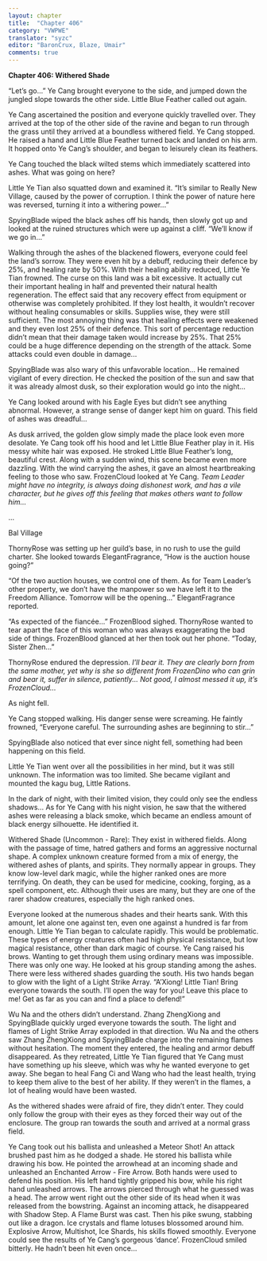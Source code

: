 ```yaml
---
layout: chapter
title:  "Chapter 406"
category: "VWPWE"
translator: "syzc"
editor: "BaronCrux, Blaze, Umair"
comments: true
---
```


**Chapter 406: Withered Shade**

“Let’s go...” Ye Cang brought everyone to the side, and jumped down the jungled slope towards the other side. Little Blue Feather called out again.

Ye Cang ascertained the position and everyone quickly travelled over. They arrived at the top of the other side of the ravine and began to run through the grass until they arrived at a boundless withered field. Ye Cang stopped. He raised a hand and Little Blue Feather turned back and landed on his arm. It hopped onto Ye Cang’s shoulder, and began to leisurely clean its feathers.

Ye Cang touched the black wilted stems which immediately scattered into ashes. What was going on here?

Little Ye Tian also squatted down and examined it. “It’s similar to Really New Village, caused by the power of corruption. I think the power of nature here was reversed, turning it into a withering power...”

SpyingBlade wiped the black ashes off his hands, then slowly got up and looked at the ruined structures which were up against a cliff. “We’ll know if we go in...”

Walking through the ashes of the blackened flowers, everyone could feel the land’s sorrow. They were even hit by a debuff, reducing their defence by 25%, and healing rate by 50%. With their healing ability reduced, Little Ye Tian frowned. The curse on this land was a bit excessive. It actually cut their important healing in half and prevented their natural health regeneration. The effect said that any recovery effect from equipment or otherwise was completely prohibited. If they lost health, it wouldn’t recover without healing consumables or skills. Supplies wise, they were still sufficient. The most annoying thing was that healing effects were weakened and they even lost 25% of their defence. This sort of percentage reduction didn’t mean that their damage taken would increase by 25%. That 25% could be a huge difference depending on the strength of the attack. Some attacks could even double in damage...

SpyingBlade was also wary of this unfavorable location… He remained vigilant of every direction. He checked the position of the sun and saw that it was already almost dusk, so their exploration would go into the night...

Ye Cang looked around with his Eagle Eyes but didn’t see anything abnormal. However, a strange sense of danger kept him on guard. This field of ashes was dreadful...

As dusk arrived, the golden glow simply made the place look even more desolate. Ye Cang took off his hood and let Little Blue Feather play in it. His messy white hair was exposed. He stroked Little Blue Feather’s long, beautiful crest. Along with a sudden wind, this scene became even more dazzling. With the wind carrying the ashes, it gave an almost heartbreaking feeling to those who saw. FrozenCloud looked at Ye Cang. *Team Leader might have no integrity, is always doing dishonest work, and has a vile character, but he gives off this feeling that makes others want to follow him...*

...

Bal Village

ThornyRose was setting up her guild’s base, in no rush to use the guild charter. She looked towards ElegantFragrance, “How is the auction house going?”

“Of the two auction houses, we control one of them. As for Team Leader’s other property, we don’t have the manpower so we have left it to the Freedom Alliance. Tomorrow will be the opening...” ElegantFragrance reported.

“As expected of the fiancée...” FrozenBlood sighed. ThornyRose wanted to tear apart the face of this woman who was always exaggerating the bad side of things. FrozenBlood glanced at her then took out her phone. “Today, Sister Zhen...”

ThornyRose endured the depression. *I’ll bear it. They are clearly born from the same mother, yet why is she so different from FrozenDino who can grin and bear it, suffer in silence, patiently... Not good, I almost messed it up, it’s FrozenCloud...*

As night fell.

Ye Cang stopped walking. His danger sense were screaming. He faintly frowned, “Everyone careful. The surrounding ashes are beginning to stir...”

SpyingBlade also noticed that ever since night fell, something had been happening on this field.

Little Ye Tian went over all the possibilities in her mind, but it was still unknown. The information was too limited. She became vigilant and mounted the kagu bug, Little Rations.

In the dark of night, with their limited vision, they could only see the endless shadows... As for Ye Cang with his night vision, he saw that the withered ashes were releasing a black smoke, which became an endless amount of black energy silhouette. He identified it.

Withered Shade (Uncommon - Rare): They exist in withered fields. Along with the passage of time, hatred gathers and forms an aggressive nocturnal shape. A complex unknown creature formed from a mix of energy, the withered ashes of plants, and spirits. They normally appear in groups. They know low-level dark magic, while the higher ranked ones are more terrifying. On death, they can be used for medicine, cooking, forging, as a spell component, etc. Although their uses are many, but they are one of the rarer shadow creatures, especially the high ranked ones.

Everyone looked at the numerous shades and their hearts sank. With this amount, let alone one against ten, even one against a hundred is far from enough. Little Ye Tian began to calculate rapidly. This would be problematic. These types of energy creatures often had high physical resistance, but low magical resistance, other than dark magic of course. Ye Cang raised his brows. Wanting to get through them using ordinary means was impossible. There was only one way. He looked at his group standing among the ashes. There were less withered shades guarding the south. His two hands began to glow with the light of a Light Strike Array. “A’Xiong! Little Tian! Bring everyone towards the south. I’ll open the way for you! Leave this place to me! Get as far as you can and find a place to defend!”  

Wu Na and the others didn’t understand. Zhang ZhengXiong and SpyingBlade quickly urged everyone towards the south. The light and flames of Light Strike Array exploded in that direction. Wu Na and the others saw Zhang ZhengXiong and SpyingBlade charge into the remaining flames without hesitation. The moment they entered, the healing and armor debuff disappeared. As they retreated, Little Ye Tian figured that Ye Cang must have something up his sleeve, which was why he wanted everyone to get away. She began to heal Fang Ci and Wang who had the least health, trying to keep them alive to the best of her ability. If they weren’t in the flames, a lot of healing would have been wasted.

As the withered shades were afraid of fire, they didn’t enter. They could only follow the group with their eyes as they forced their way out of the enclosure. The group ran towards the south and arrived at a normal grass field.

Ye Cang took out his ballista and unleashed a Meteor Shot! An attack brushed past him as he dodged a shade. He stored his ballista while drawing his bow. He pointed the arrowhead at an incoming shade and unleashed an Enchanted Arrow - Fire Arrow. Both hands were used to defend his position. His left hand tightly gripped his bow, while his right hand unleashed arrows. The arrows pierced through what he guessed was a head. The arrow went right out the other side of its head when it was released from the bowstring. Against an incoming attack, he disappeared with Shadow Step. A Flame Burst was cast. Then his pike swung, stabbing out like a dragon. Ice crystals and flame lotuses blossomed around him. Explosive Arrow, Multishot, Ice Shards, his skills flowed smoothly. Everyone could see the results of Ye Cang’s gorgeous ‘dance’. FrozenCloud smiled bitterly. He hadn’t been hit even once...

